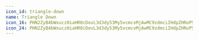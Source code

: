 ```yaml
---
icon_id: triangle-down
name: Triangle Down
icon_16: PHN2ZyB4bWxucz0iaHR0cDovL3d3dy53My5vcmcvMjAwMC9zdmciIHdpZHRoPSIxNiIgaGVpZ2h0PSIxNiIgdmlld0JveD0iMCAwIDE2IDE2Ij48cGF0aCBkPSJNNC40MjcgNy40MjdsMy4zOTYgMy4zOTZhLjI1LjI1IDAgMDAuMzU0IDBsMy4zOTYtMy4zOTZBLjI1LjI1IDAgMDAxMS4zOTYgN0g0LjYwNGEuMjUuMjUgMCAwMC0uMTc3LjQyN3oiLz48L3N2Zz4=
icon_24: PHN2ZyB4bWxucz0iaHR0cDovL3d3dy53My5vcmcvMjAwMC9zdmciIHdpZHRoPSIyNCIgaGVpZ2h0PSIyNCIgdmlld0JveD0iMCAwIDI0IDI0Ij48cGF0aCBkPSJNMTEuNjQ2IDE1LjE0Nkw1Ljg1NCA5LjM1NGEuNS41IDAgMDEuMzUzLS44NTRoMTEuNTg2YS41LjUgMCAwMS4zNTMuODU0bC01Ljc5MyA1Ljc5MmEuNS41IDAgMDEtLjcwNyAweiIvPjwvc3ZnPg==
---
```

